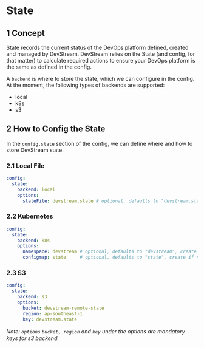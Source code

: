# State

## 1 Concept

State records the current status of the DevOps platform defined, created and managed by DevStream. DevStream relies on the State (and config, for that matter) to calculate required actions to ensure your DevOps platform is the same as defined in the config.

A `backend` is where to store the state, which we can configure in the config. At the moment, the following types of backends are supported:

- local
- k8s
- s3

## 2 How to Config the State

In the `config.state` section of the config, we can define where and how to store DevStream state.

### 2.1 Local File

```yaml
config:
  state:
    backend: local
    options:
      stateFile: devstream.state # optional, defaults to "devstream.state"
```

### 2.2 Kubernetes

```yaml
config:
  state:
    backend: k8s
    options:
      namespace: devstream # optional, defaults to "devstream", create if not exist
      configmap: state     # optional, defaults to "state", create if not exist
```

### 2.3 S3

```yaml
config:
  state:
    backend: s3
    options:
      bucket: devstream-remote-state
      region: ap-southeast-1
      key: devstream.state
```

_Note: `options` `bucket`、`region` and `key` under the options are mandatory keys for s3 backend._
